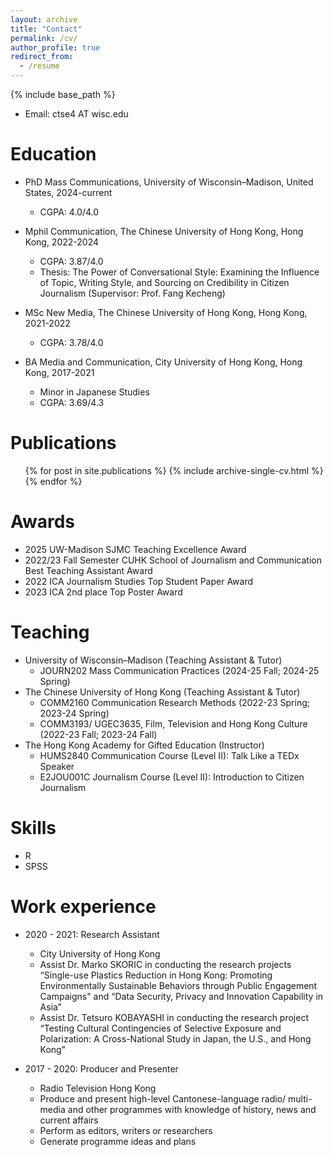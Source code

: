 ```yaml
---
layout: archive
title: "Contact"
permalink: /cv/
author_profile: true
redirect_from:
  - /resume
---
```


{% include base_path %}

* Email: ctse4 AT wisc.edu

Education
======
* PhD Mass Communications, University of Wisconsin–Madison, United States, 2024-current
  * CGPA: 4.0/4.0

* Mphil Communication, The Chinese University of Hong Kong, Hong Kong, 2022-2024
  * CGPA: 3.87/4.0
  * Thesis: The Power of Conversational Style: Examining the Influence of Topic, Writing Style, and Sourcing on Credibility in Citizen Journalism (Supervisor: Prof. Fang Kecheng)
    
* MSc New Media, The Chinese University of Hong Kong, Hong Kong, 2021-2022
  * CGPA: 3.78/4.0

* BA Media and Communication, City University of Hong Kong, Hong Kong, 2017-2021
  * Minor in Japanese Studies	 
  * CGPA: 3.69/4.3

Publications
======
  <ul>{% for post in site.publications %}
    {% include archive-single-cv.html %}
  {% endfor %}</ul>
  
Awards
======
* 2025 UW-Madison SJMC Teaching Excellence Award
* 2022/23 Fall Semester CUHK School of Journalism and Communication Best Teaching Assistant Award
* 2022 ICA Journalism Studies Top Student Paper Award
* 2023 ICA 2nd place Top Poster Award
 
Teaching
======
* University of Wisconsin–Madison (Teaching Assistant & Tutor)
  * JOURN202 Mass Communication Practices (2024-25 Fall; 2024-25 Spring)
* The Chinese University of Hong Kong (Teaching Assistant & Tutor)
  * COMM2160 Communication Research Methods (2022-23 Spring; 2023-24 Spring)
  * COMM3193/ UGEC3635, Film, Television and Hong Kong Culture (2022-23 Fall; 2023-24 Fall)
* The Hong Kong Academy for Gifted Education (Instructor)
  * HUMS2840 Communication Course (Level II): Talk Like a TEDx Speaker
  * E2JOU001C Journalism Course (Level II): Introduction to Citizen Journalism
 
Skills
======
* R
* SPSS

Work experience
======
* 2020 - 2021: Research Assistant
  * City University of Hong Kong
  * Assist Dr. Marko SKORIC in conducting the research projects “Single-use Plastics Reduction in Hong Kong: Promoting Environmentally Sustainable Behaviors through Public Engagement Campaigns" and “Data Security, Privacy and Innovation Capability in Asia”
  * Assist Dr. Tetsuro KOBAYASHI in conducting the research project “Testing Cultural Contingencies of Selective Exposure and Polarization: A Cross-National Study in Japan, the U.S., and Hong Kong"

* 2017 - 2020: Producer and Presenter
  * Radio Television Hong Kong
  * Produce and present high-level Cantonese-language radio/ multi-media and other programmes with knowledge of history, news and current affairs
  * Perform as editors, writers or researchers
  * Generate programme ideas and plans
 
